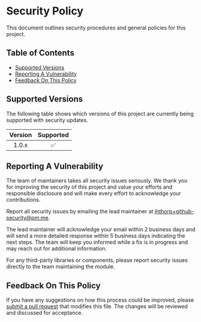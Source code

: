 # Security Policy

This document outlines security procedures and general policies for this 
project.

## Table of Contents

* [Supported Versions](#supported-versions)
* [Reporting A Vulnerability](#reporting-a-vulnerability)
* [Feedback On This Policy](#feedback-on-this-policy)

## Supported Versions

The following table shows which versions of this project are
currently being supported with security updates.

|  Version  |     Supported      |
|   :---:   |       :---:        |
|   1.0.x   | :white_check_mark: |

## Reporting A Vulnerability

The team of maintainers takes all security issues seriously.
We thank you for improving the security of this project and value 
your efforts and responsible disclosure and will make every effort to 
acknowledge your contributions.

Report all security issues by emailing the lead maintainer at 
jhthorp+github-security@pm.me.

The lead maintainer will acknowledge your email within 2 business days and 
will send a more detailed response within 5 business days indicating the next 
steps. The team will keep you informed while a fix is in progress and may 
reach out for additional information.

For any third-party libraries or components, please report security issues 
directly to the team maintaining the module.

## Feedback On This Policy

If you have any suggestions on how this process could be improved, please 
[submit a pull request](https://github.com/jhthorp/Drive-Scripts/pulls) that 
modifies this file. The changes will be reviewed and discussed for 
acceptance.